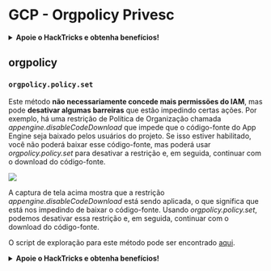 # GCP - Orgpolicy Privesc

<details>

<summary><strong>Apoie o HackTricks e obtenha benefícios!</strong></summary>

* Se você deseja ver sua **empresa anunciada no HackTricks** ou se deseja acessar a **última versão do PEASS ou baixar o HackTricks em PDF**, confira os [**PLANOS DE ASSINATURA**](https://github.com/sponsors/carlospolop)!
* Adquira o [**swag oficial do PEASS & HackTricks**](https://peass.creator-spring.com)
* Descubra [**The PEASS Family**](https://opensea.io/collection/the-peass-family), nossa coleção exclusiva de [**NFTs**](https://opensea.io/collection/the-peass-family)
* **Junte-se ao** 💬 [**grupo do Discord**](https://discord.gg/hRep4RUj7f) ou ao [**grupo do telegram**](https://t.me/peass) ou **siga-me** no **Twitter** 🐦 [**@carlospolopm**](https://twitter.com/carlospolopm).
* **Compartilhe suas técnicas de hacking enviando PRs para os repositórios do** [**HackTricks**](https://github.com/carlospolop/hacktricks) e [**HackTricks Cloud**](https://github.com/carlospolop/hacktricks-cloud) no github.

</details>

## orgpolicy

### `orgpolicy.policy.set`

Este método **não necessariamente concede mais permissões do IAM**, mas pode **desativar algumas barreiras** que estão impedindo certas ações. Por exemplo, há uma restrição de Política de Organização chamada _appengine.disableCodeDownload_ que impede que o código-fonte do App Engine seja baixado pelos usuários do projeto. Se isso estiver habilitado, você não poderá baixar esse código-fonte, mas poderá usar _orgpolicy.policy.set_ para desativar a restrição e, em seguida, continuar com o download do código-fonte.

![](https://rhinosecuritylabs.com/wp-content/uploads/2020/04/image5-1.png)

A captura de tela acima mostra que a restrição _appengine.disableCodeDownload_ está sendo aplicada, o que significa que está nos impedindo de baixar o código-fonte. Usando _orgpolicy.policy.set_, podemos desativar essa restrição e, em seguida, continuar com o download do código-fonte.

O script de exploração para este método pode ser encontrado [aqui](https://github.com/RhinoSecurityLabs/GCP-IAM-Privilege-Escalation/blob/master/ExploitScripts/orgpolicy.policy.set.py).

<details>

<summary><strong>Apoie o HackTricks e obtenha benefícios!</strong></summary>

* Se você deseja ver sua **empresa anunciada no HackTricks** ou se deseja acessar a **última versão do PEASS ou baixar o HackTricks em PDF**, confira os [**PLANOS DE ASSINATURA**](https://github.com/sponsors/carlospolop)!
* Adquira o [**swag oficial do PEASS & HackTricks**](https://peass.creator-spring.com)
* Descubra [**The PEASS Family**](https://opensea.io/collection/the-peass-family), nossa coleção exclusiva de [**NFTs**](https://opensea.io/collection/the-peass-family)
* **Junte-se ao** 💬 [**grupo do Discord**](https://discord.gg/hRep4RUj7f) ou ao [**grupo do telegram**](https://t.me/peass) ou **siga-me** no **Twitter** 🐦 [**@carlospolopm**](https://twitter.com/carlospolopm).
* **Compartilhe suas técnicas de hacking enviando PRs para os repositórios do** [**HackTricks**](https://github.com/carlospolop/hacktricks) e [**HackTricks Cloud**](https://github.com/carlospolop/hacktricks-cloud) no github.

</details>